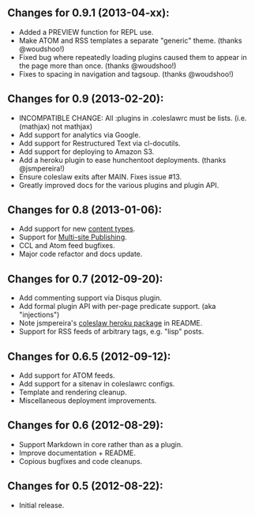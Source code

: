 ## Changes for 0.9.1 (2013-04-xx):

* Added a PREVIEW function for REPL use.
* Make ATOM and RSS templates a separate "generic" theme. (thanks @woudshoo!)
* Fixed bug where repeatedly loading plugins caused them to appear in the page more than once. (thanks @woudshoo!)
* Fixes to spacing in navigation and tagsoup. (thanks @woudshoo!)

## Changes for 0.9 (2013-02-20):

* INCOMPATIBLE CHANGE: All :plugins in .coleslawrc must be lists. (i.e. (mathjax) not mathjax)
* Add support for analytics via Google.
* Add support for Restructured Text via cl-docutils.
* Add support for deploying to Amazon S3.
* Add a heroku plugin to ease hunchentoot deployments. (thanks @jsmpereira!)
* Ensure coleslaw exits after MAIN. Fixes issue #13.
* Greatly improved docs for the various plugins and plugin API.

## Changes for 0.8 (2013-01-06):

* Add support for new [content types](http://blog.redlinernotes.com/posts/Lessons-from-Coleslaw.html).
* Support for [Multi-site Publishing](http://blub.co.za/posts/Adding-multi-site-support-to-Coleslaw.html).
* CCL and Atom feed bugfixes.
* Major code refactor and docs update.

## Changes for 0.7 (2012-09-20):

* Add commenting support via Disqus plugin.
* Add formal plugin API with per-page predicate support. (aka "injections")
* Note jsmpereira's [coleslaw heroku package](https://github.com/jsmpereira/coleslaw-heroku) in README.
* Support for RSS feeds of arbitrary tags, e.g. "lisp" posts.

## Changes for 0.6.5 (2012-09-12):

* Add support for ATOM feeds.
* Add support for a sitenav in coleslawrc configs.
* Template and rendering cleanup.
* Miscellaneous deployment improvements.

## Changes for 0.6 (2012-08-29):

* Support Markdown in core rather than as a plugin.
* Improve documentation + README.
* Copious bugfixes and code cleanups.

## Changes for 0.5 (2012-08-22):

* Initial release.
